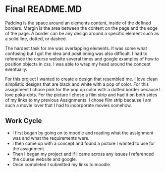 # Final README.MD

Padding is the space around an elements content, inside of the defined borders. Margin is the area between the content on the page and the edge of the page. A border can be any design around a specific element such as a solid line, dotted, or dashed.

The hardest task for me was overlapping elements. It was some what confusing but I got the idea and positioning was also difficult. I had to reference the course website several times and google examples of how to position objects in css. I was able to wrap my head around the concept eventually.

For this project I wanted to create a design that resembled me. I love clean simplistic designs that are black and white with a pop of color. For this assignment I chose pink for the pop up color with a dotted border because I love poka-dots. For the picture I chose a film strip and had it on both sides of my links to my previous Assignments. I chose film strip because I am such a movie lover that I had to incorporate movies somehow.

## Work Cycle
- I first began by going on to moodle and reading what the assignment was and what the requirements were.
- I then came up with a concept and found a picture I wanted to use for the assignment.
- Then I began my project and if I came across any issues I referenced the course website and google.
- Once completed I submitted my links to moodle.
